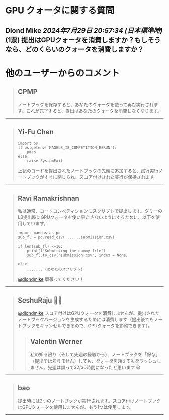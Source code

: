 # GPU クォータに関する質問

**Dlond Mike** *2024年7月29日 20:57:34 (日本標準時)* (1票)
提出はGPUクォータを消費しますか？もしそうなら、どのくらいのクォータを消費しますか？
---
# 他のユーザーからのコメント
> ## CPMP
> 
> ノートブックを保存すると、あなたのクォータを使って再び実行されます。これが完了すると、提出はあなたのクォータを消費しなくなります。
> 
> 
> 
---
> ## Yi-Fu Chen
> 
> ```
> import os
> if os.getenv('KAGGLE_IS_COMPETITION_RERUN'):
>     pass
> else:
>     raise SystemExit
> 
> ```
> 
> 上記のコードを提出されたノートブックの先頭に追加すると、試行実行ノートブックがすぐに閉じられ、スコア付けされた実行が保持されます。
> 
> 
> 
---
> ## Ravi Ramakrishnan
> 
> 私は通常、コードコンペティションにスクリプトで提出します。ダミーのLB提出時にGPUクォータを使い果たさないようにするために、以下を使用しています。
> 
> ```
> import pandas as pd
> sub_fl = pd.read_csv(.......submission.csv)
> 
> if len(sub_fl) <=10:
>     print(f"Submitting the dummy file")
>     sub_fl.to_csv("submission.csv", index = None)
> 
> else:
>     ....... (あなたのスクリプト)
> 
> ```
> 
> [@dlondmike](https://www.kaggle.com/dlondmike) 頑張ってください！
> 
> 
> 
---
> ## SeshuRaju 🧘‍♂️
> 
> [@dlondmike](https://www.kaggle.com/dlondmike) スコア付けはGPUクォータを消費しませんが、提出されたノートブックバージョンを生成するためには消費します（提出後でもノートブックをキャンセルできるので、GPUクォータを節約できます）。
> 
> 
> 
> > ## Valentin Werner
> > 
> > 私の知る限り（そして先週の経験から）、ノートブックを「保存」（提出ではありません）しても、クォータを超えてもクラッシュしません。先週は誤って32/30時間になったと思います 😃
> > 
> > 
> > 
---
> ## bao
> 
> 提出時には2つのノートブックが実行されます。スコア付けノートブックはGPUクォータを使用しませんが、もう1つは使用します。
> 
> 
> 
--- 

